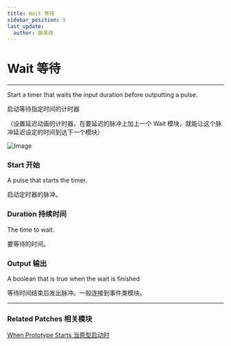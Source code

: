 ```yaml
---
title: Wait 等待
sidebar_position: 5
last_update:
  author: 蒯美政
---
```


# Wait 等待

---

Start a timer that waits the input duration before outputting a pulse.

启动等待指定时间的计时器

（设置延迟动画的计时器，在要延迟的脉冲上加上一个 Wait 模块，就能让这个脉冲延迟设定的时间到达下一个模块）

![Image](@site/static/img/docs/Utility/wait.png)

### Start 开始

A pulse that starts the timer.

启动定时器的脉冲。

### Duration 持续时间

The time to wait.

要等待的时间。

### Output 输出

A boolean that is true when the wait is finished

等待时间结束后发出脉冲。一般连接到事件类模块。

---

### Related Patches 相关模块

[When Prototype Starts 当原型启动时](./When%20Prototype%20Starts.md)
